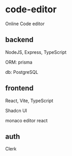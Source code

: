 # code-editor
Online Code editor

## backend

NodeJS, Express, TypeScript

ORM: prisma

db: PostgreSQL

## frontend

React, Vite, TypeScript

Shadcn UI

monaco editor react

## auth

Clerk
